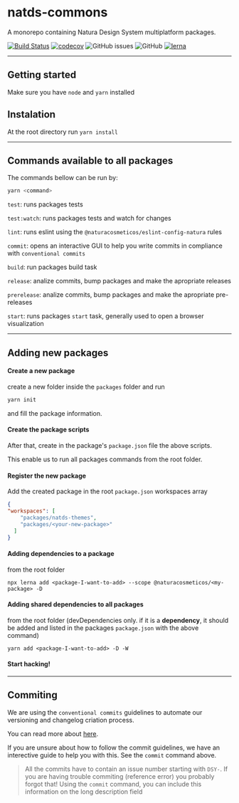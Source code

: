 # natds-commons

A monorepo containing Natura Design System multiplatform packages.

[![Build Status](https://app.bitrise.io/app/31fba7fef7b852a0/status.svg?token=cq37m7wlp8mfWe2kfQ2u-w&branch=master)](https://app.bitrise.io/app/31fba7fef7b852a0) [![codecov](https://codecov.io/gh/natura-cosmeticos/natds-commons/branch/master/graph/badge.svg)](https://codecov.io/gh/natura-cosmeticos/natds-commons) ![GitHub issues](https://img.shields.io/github/issues/natura-cosmeticos/natds-commons) ![GitHub](https://img.shields.io/github/license/natura-cosmeticos/natds-commons) [![lerna](https://img.shields.io/badge/maintained%20with-lerna-cc00ff.svg)](https://lerna.js.org/)

___

## Getting started

Make sure you have `node` and `yarn` installed

## Instalation

At the root directory run `yarn install`

___

## Commands available to all packages

The commands bellow can be run by:

```bash
yarn <command>
```

`test`: runs packages tests

`test:watch`: runs packages tests and watch for changes

`lint`: runs eslint using the `@naturacosmeticos/eslint-config-natura` rules

`commit`: opens an interactive GUI to help you write commits in compliance with `conventional commits`

`build`: run packages build task

`release`: analize commits, bump packages and make the apropriate releases

`prerelease`: analize commits, bump packages and make the apropriate pre-releases

`start`: runs packages `start` task, generally used to open a browser visualization

___

## Adding new packages

#### Create a new package

create a new folder inside the `packages` folder and run

```bash
yarn init
```

and fill the package information.

#### Create the package scripts

After that, create in the package's `package.json` file the above scripts.

This enable us to run all packages commands from the root folder.

#### Register the new package

Add the created package in the root `package.json` workspaces array

```json
{
"workspaces": [
    "packages/natds-themes",
    "packages/<your-new-package>"
  ]
}
```

#### Adding dependencies to a package

from the root folder

```shell
npx lerna add <package-I-want-to-add> --scope @naturacosmeticos/<my-package> -D
```

#### Adding shared dependencies to all packages

from the root folder (devDependencies only. if it is a **dependency**, it should be added and listed in the packages `package.json` with the above command)

```shell
yarn add <package-I-want-to-add> -D -W
```

#### Start hacking!

___

## Commiting

We are using the `conventional commits` guidelines to automate our versioning and changelog criation process.

You can read more about [here](https://www.conventionalcommits.org/en/v1.0.0/).

If you are unsure about how to follow the commit guidelines, we have an interective guide to help you with this. See the `commit` command above.

> All the commits have to contain an issue number starting with `DSY-`. If you are having trouble commiting (reference error) you probably forgot that! Using the `commit` command, you can include this information on the long description field
